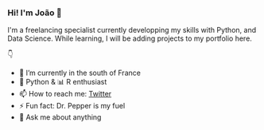 ###  Hi! I'm João 👋

I'm a freelancing specialist currently developping my skills with Python, and Data Science. 
While learning, I will be adding projects to my portfolio here. 

   :point_down:

* 🔭 I’m currently in the south of France
* 🐍 Python & 📊 R enthusiast
* 📫 How to reach me: [Twitter](https://www.twitter.com/jo_grammer)
* ⚡ Fun fact: Dr. Pepper is my fuel 
* 💬 Ask me about anything


<!--
**jo-grammer/jo-grammer** is a ✨ _special_ ✨ repository because its `README.md` (this file) appears on your GitHub profile.
